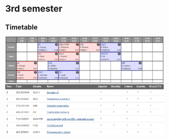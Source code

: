 # 3rd semester

## Timetable
![table](/3_semester/z_misc/table-2.png)
![info](/3_semester/z_misc/info.png)